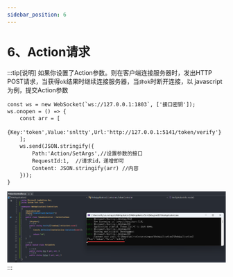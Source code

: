 ```yaml
---
sidebar_position: 6
---
```


# 6、Action请求

:::tip[说明]
如果你设置了Action参数。则在客户端连接服务器时，发出HTTP POST请求，当获得`ok`结果时继续连接服务器，当`非ok`时断开连接，以 javascript为例，提交Action参数
```
const ws = new WebSocket(`ws://127.0.0.1:1803`, ['接口密钥']);
ws.onopen = () => {
    const arr = [
        {Key:'token',Value:'snltty',Url:'http://127.0.0.1:5141/token/verify'}
    ];
    ws.send(JSON.stringify({  
        Path:'Action/SetArgs',//设置参数的接口
        RequestId:1,  //请求id，递增即可
        Content: JSON.stringify(arr) //内容
    }));
}
``` 

![Docusaurus Plushie](./img/action.png)
:::

